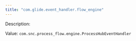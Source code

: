 ```yaml
---
title: "com.glide.event_handler.flow_engine"
---
```


Description: 

Value: `com.snc.process_flow.engine.ProcessHubEventHandler`